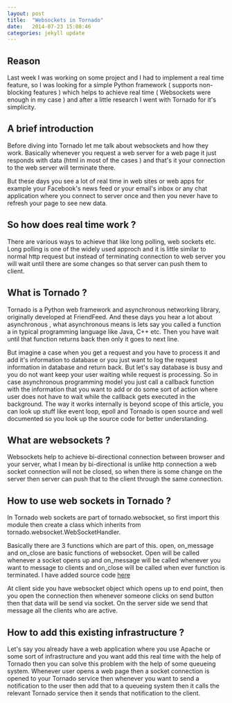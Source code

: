 ```yaml
---
layout: post
title:  "Websockets in Tornado"
date:   2014-07-23 15:08:46
categories: jekyll update
---
```

Reason
---
Last week I was working on some project and I had to implement a real time feature, so I was looking for a simple Python framework ( supports non-blocking features ) which helps to achieve real time ( Websockets were enough in my case ) and after a little research I went with Tornado for it's simplicity.

A brief introduction
---
Before diving into Tornado let me talk about websockets and how they work. Basically whenever you request a web server for a web page it just responds with data (html in most of the cases ) and that's it your connection to the web server will terminate there.

But these days you see a lot of real time in web sites or web apps for example your Facebook's news feed or your email's inbox or any chat application where you connect to server once and then you never have to refresh your page to see new data.

So how does real time work ?
---
There are various ways to achieve that like long polling, web sockets etc. Long polling is one of the widely used approch and it is little similar to normal http request but instead of terminating connection to web server you will wait until there are some changes so that server can push them to client.

What is Tornado ?
---
Tornado is a Python web framework and asynchronous networking library, originally developed at FriendFeed. And these days you hear a lot about asynchronous , what asynchronous means is lets say you called a function a in typical programming language like Java, C++ etc. Then you have wait until that function returns back then only it goes to next line.

But imagine a case when you get a request and you have to process it and add it's information to database or you just want to log the request information in database and return back. But let's say database is busy and you do not want keep your user waiting while request is processing. So in case asynchronous programming model you just call a callback function with the information that you want to add or do some sort of action where user does not have to wait while the callback gets executed in the background. The way it works internally is beyond scope of this article, you can look up stuff like event loop, epoll and Tornado is open source and well documented so you look up the source code for better understanding.

What are websockets ?
---
Websockets help to achieve bi-directional connection between browser and your server, what I mean by bi-directional is unlike http connection a web socket connection will not be closed, so when there is some change on the server then server can push that to the client through the same connection.

How to use web sockets in Tornado ?
---
In Tornado web sockets are part of tornado.websocket, so first import this module then create a class which inherits from tornado.websocket.WebSocketHandler.

Basically there are 3 functions which are part of this. open, on_message and on_close are basic functions of websocket. Open will be called whenever a socket opens up and on_message will be called whenever you want to message to clients and on_close will be called when ever function is terminated. I have added source code [here](https://github.com/adityapn/simple-chat-in-tornado)

At client side you have websocket object which opens up to end point, then you open the connection then whenever someone clicks on send button then that data will be send via socket. On the server side we send that message all the clients who are active.

How to add this existing infrastructure ?
---
Let's say you already have a web application where you use Apache or some sort of infrastructure and you want add this real time with the help of Tornado then you can solve this problem with the help of some queueing system. Whenever user opens a web page then a socket connection is opened to your Tornado service then whenever you want to send a notification to the user then add that to a queueing system then it calls the relevant Tornado service then it sends that notification to the client.

